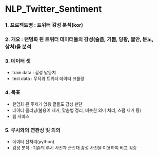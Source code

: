 # NLP_Twitter_Sentiment

<h3>1. 프로젝트명 : 트위터 감성 분석(kor)</h3>
 
<h3>2. 개요 : 랜덤화 된 트위터 데이터들의 감성(슬픔, 기쁨, 당황, 불안, 분노, 상처)을 분석</h3>

<h3>3. 데이터 셋</h3>

- train data : 감성 말뭉치
- test data : 무작위 트위터 데이터 크롤링

<h3>4. 목표</h3>

- 랜덤화 된 주제가 없응 글들도 감성 판단
- 데이터 클리닝(불용어 제거, 맞춤법 정리, 비슷한 의미 처리, 스팸 제거 등)
- 웹 서비스

<h3>5. 루시와의 연관성 및 의의</h3>

- 데이터 전처리(python)
- 감성 분석 : 기존의 루시 사전과 군산대 감성 사전을 이용하여 비교 검증

